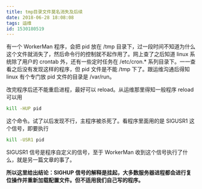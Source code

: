 ```yaml
---
title: tmp目录文件莫名消失及后续
date: 2018-06-28 18:08:08
tags: 运维
id: 1530180519
---
```

有一个 WorkerMan 程序，会把 pid 放在 /tmp 目录下，过一段时间不知道为什么这个文件就消失了，然后命令行的控制就不起作用了。网上查了之后知道 linux 系统除了用户的 crontab 外，还有一些定时任务在 /etc/cron.* 系列目录下。一一查看之后没有发现这样的程序，但 pid 文件是不能 /tmp 下了。跟运维沟通后得知 linux 有个专门放 pid 文件的目录是 /var/run。

改完程序后还不能重启进程，最好可以 reload。从运维那里得知一般程序 reload 可以用
```sh
kill -HUP pid
```
这个命令。试了以后发现不行，主程序被杀死了。看程序里面用的是 SIGUSR1 这个信号，即要执行
```sh
kill -USR1 pid
```
SIGUSR1 信号是程序自定义的信号，至于 WorkerMan 收到这个信号执行了什么，就是另一篇文章的事了。

**所以这里给出结论：SIGHUP 信号的解释是挂起，大多数服务器进程都会进行复位操作并重新加载配置文件。但不适用我们自己写的程序。**